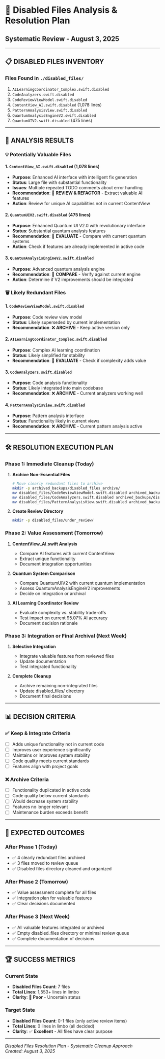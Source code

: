 # 🔧 Disabled Files Analysis & Resolution Plan
## Systematic Review - August 3, 2025

---

## 📋 **DISABLED FILES INVENTORY**

### Files Found in `./disabled_files/`
1. `AILearningCoordinator_Complex.swift.disabled`
2. `CodeAnalyzers.swift.disabled`
3. `CodeReviewViewModel.swift.disabled`
4. `ContentView_AI.swift.disabled` (1,078 lines)
5. `PatternAnalysisView.swift.disabled`
6. `QuantumAnalysisEngineV2.swift.disabled`
7. `QuantumUIV2.swift.disabled` (475 lines)

---

## 🎯 **ANALYSIS RESULTS**

### 💡 **Potentially Valuable Files**

#### 1. `ContentView_AI.swift.disabled` (1,078 lines)
- **Purpose**: Enhanced AI interface with intelligent fix generation
- **Status**: Large file with substantial functionality
- **Issues**: Multiple repeated TODO comments about error handling
- **Recommendation**: 🔄 **REVIEW & REFACTOR** - Extract valuable AI features
- **Action**: Review for unique AI capabilities not in current ContentView

#### 2. `QuantumUIV2.swift.disabled` (475 lines)
- **Purpose**: Enhanced Quantum UI V2.0 with revolutionary interface
- **Status**: Substantial quantum analysis features
- **Recommendation**: 🔄 **EVALUATE** - Compare with current quantum systems
- **Action**: Check if features are already implemented in active code

#### 3. `QuantumAnalysisEngineV2.swift.disabled`
- **Purpose**: Advanced quantum analysis engine
- **Recommendation**: 🔄 **COMPARE** - Verify against current engine
- **Action**: Determine if V2 improvements should be integrated

### 🗑️ **Likely Redundant Files**

#### 1. `CodeReviewViewModel.swift.disabled`
- **Purpose**: Code review view model
- **Status**: Likely superseded by current implementation
- **Recommendation**: ❌ **ARCHIVE** - Keep active version only

#### 2. `AILearningCoordinator_Complex.swift.disabled`
- **Purpose**: Complex AI learning coordination
- **Status**: Likely simplified for stability
- **Recommendation**: 🔄 **EVALUATE** - Check if complexity adds value

#### 3. `CodeAnalyzers.swift.disabled`
- **Purpose**: Code analysis functionality
- **Status**: Likely integrated into main codebase
- **Recommendation**: ❌ **ARCHIVE** - Current analyzers working well

#### 4. `PatternAnalysisView.swift.disabled`
- **Purpose**: Pattern analysis interface
- **Status**: Functionality likely in current views
- **Recommendation**: ❌ **ARCHIVE** - Current pattern analysis active

---

## 🛠️ **RESOLUTION EXECUTION PLAN**

### Phase 1: Immediate Cleanup (Today)
1. **Archive Non-Essential Files**
   ```bash
   # Move clearly redundant files to archive
   mkdir -p archived_backups/disabled_files_archive/
   mv disabled_files/CodeReviewViewModel.swift.disabled archived_backups/disabled_files_archive/
   mv disabled_files/CodeAnalyzers.swift.disabled archived_backups/disabled_files_archive/
   mv disabled_files/PatternAnalysisView.swift.disabled archived_backups/disabled_files_archive/
   ```

2. **Create Review Directory**
   ```bash
   mkdir -p disabled_files/under_review/
   ```

### Phase 2: Value Assessment (Tomorrow)
1. **ContentView_AI.swift Analysis**
   - Compare AI features with current ContentView
   - Extract unique functionality
   - Document integration opportunities

2. **Quantum System Comparison**
   - Compare QuantumUIV2 with current quantum implementation
   - Assess QuantumAnalysisEngineV2 improvements
   - Decide on integration or archival

3. **AI Learning Coordinator Review**
   - Evaluate complexity vs. stability trade-offs
   - Test impact on current 95.07% AI accuracy
   - Document decision rationale

### Phase 3: Integration or Final Archival (Next Week)
1. **Selective Integration**
   - Integrate valuable features from reviewed files
   - Update documentation
   - Test integrated functionality

2. **Complete Cleanup**
   - Archive remaining non-integrated files
   - Update disabled_files/ directory
   - Document final decisions

---

## 📊 **DECISION CRITERIA**

### ✅ **Keep & Integrate Criteria**
- [ ] Adds unique functionality not in current code
- [ ] Improves user experience significantly
- [ ] Maintains or improves system stability
- [ ] Code quality meets current standards
- [ ] Features align with project goals

### ❌ **Archive Criteria**
- [ ] Functionality duplicated in active code
- [ ] Code quality below current standards
- [ ] Would decrease system stability
- [ ] Features no longer relevant
- [ ] Maintenance burden exceeds benefit

---

## 🎯 **EXPECTED OUTCOMES**

### After Phase 1 (Today)
- ✅ 4 clearly redundant files archived
- ✅ 3 files moved to review queue
- ✅ Disabled files directory cleaned and organized

### After Phase 2 (Tomorrow)
- ✅ Value assessment complete for all files
- ✅ Integration plan for valuable features
- ✅ Clear decisions documented

### After Phase 3 (Next Week)
- ✅ All valuable features integrated or archived
- ✅ Empty disabled_files directory or minimal review queue
- ✅ Complete documentation of decisions

---

## 🏆 **SUCCESS METRICS**

### Current State
- **Disabled Files Count**: 7 files
- **Total Lines**: 1,553+ lines in limbo
- **Clarity**: 🔴 **Poor** - Uncertain status

### Target State
- **Disabled Files Count**: 0-1 files (only active review items)
- **Total Lines**: 0 lines in limbo (all decided)
- **Clarity**: ✅ **Excellent** - All files have clear purpose

---

*Disabled Files Resolution Plan - Systematic Cleanup Approach*  
*Created: August 3, 2025*
